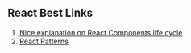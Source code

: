 ## React Best Links

 1) [Nice explanation on React Components life cycle](https://medium.com/react-ecosystem/react-components-lifecycle-ce09239010df)
 2) [React Patterns](https://reactpatterns.com/)
 
